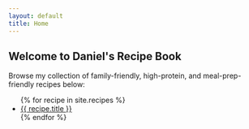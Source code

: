 ```yaml
---
layout: default
title: Home
---
```


## Welcome to Daniel's Recipe Book

Browse my collection of family-friendly, high-protein, and meal-prep-friendly recipes below:

<ul>
  {% for recipe in site.recipes %}
    <li><a href="{{ recipe.url }}">{{ recipe.title }}</a></li>
  {% endfor %}
</ul>
